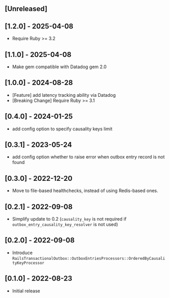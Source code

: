 ## [Unreleased]

## [1.2.0] - 2025-04-08

- Require Ruby >= 3.2

## [1.1.0] - 2025-04-08

- Make gem compatible with Datadog gem 2.0

## [1.0.0] - 2024-08-28

- [Feature] add latency tracking ability via Datadog
- [Breaking Change] Require Ruby >= 3.1

## [0.4.0] - 2024-01-25

- add config option to specify causality keys limit

## [0.3.1] - 2023-05-24

- add config option whether to raise error when outbox entry record is not found

## [0.3.0] - 2022-12-20

- Move to file-based healthchecks, instead of using Redis-based ones.

## [0.2.1] - 2022-09-08

- Simplify update to 0.2 (`causality_key` is not required if `outbox_entry_causality_key_resolver` is not used)

## [0.2.0] - 2022-09-08

- Introduce `RailsTransactionalOutbox::OutboxEntriesProcessors::OrderedByCausalityKeyProcessor`

## [0.1.0] - 2022-08-23

- Initial release
